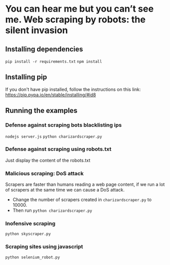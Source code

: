 # You can hear me but you can’t see me. Web scraping by robots: the silent invasion  

## Installing dependencies  

`pip install -r requirements.txt`
`npm install`

## Installing pip
If you don't have pip installed, follow the instructions on this link: https://pip.pypa.io/en/stable/installing/#id8

## Running the examples

### Defense against scraping bots blacklisting ips

`nodejs server.js`
`python charizardscraper.py`

### Defense against scraping using robots.txt

Just display the content of the robots.txt

### Malicious scraping: DoS attack

Scrapers are faster than humans reading a web page content, if we run a lot of scrapers at the same time we can cause a DoS attack.
* Change the number of scrapers created in `charizardscraper.py` to 10000.
* Then run `python charizardscraper.py`

### Inofensive scraping

`python skyscraper.py` 

### Scraping sites using javascript

`python selenium_robot.py`
